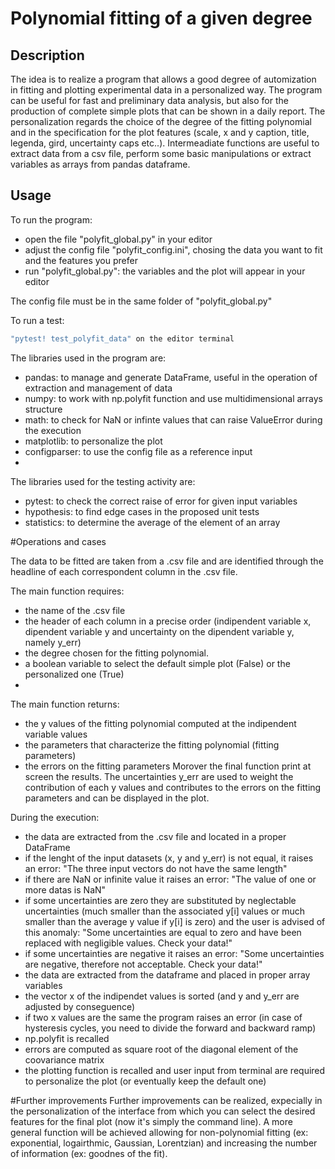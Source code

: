 # Polynomial fitting of a given degree

## **Description**
The idea is to realize a program that allows a good degree of automization in fitting and plotting experimental data in a personalized way. The program can be useful for fast and preliminary data analysis, but also for the production of complete simple plots that can be shown in a daily report. The personalization regards the choice of the degree of the fitting polynomial and in the specification for the plot features (scale, x and y caption, title, legenda, gird, uncertainty caps etc..). Intermeadiate functions are useful to extract data from a csv file, perform some basic manipulations or extract variables as arrays from pandas dataframe.




## **Usage**
To run the program:
- open the file "polyfit_global.py" in your editor
- adjust the config file "polyfit_config.ini", chosing the data you want to fit and the features you prefer
- run "polyfit_global.py": the variables and the plot will appear in your editor

The config file must be in the same folder of "polyfit_global.py"

To run a test:
```bash
"pytest! test_polyfit_data" on the editor terminal
```

The libraries used in the program are:
- pandas: to manage and generate DataFrame, useful in the operation of extraction and management of data
- numpy: to work with np.polyfit function and use multidimensional arrays structure 
- math: to check for NaN or infinte values that can raise ValueError during the execution
- matplotlib: to personalize the plot
- configparser: to use the config file as a reference input
- 
The libraries used for the testing activity are:
- pytest: to check the correct raise of error for given input variables
- hypothesis: to find edge cases in the proposed unit tests
- statistics: to determine the average of the element of an array




#Operations and cases

The data to be fitted are taken from a .csv file and are identified through the headline of each correspondent column in the .csv file. 

The main function requires: 
- the name of the .csv file
- the header of each column in a precise order (indipendent variable x, dipendent variable y and uncertainty on the dipendent variable y, namely y_err) 
- the degree chosen for the fitting polynomial. 
- a boolean variable to select the default simple plot (False) or the personalized one (True)
- 
The main function returns: 
- the y values of the fitting polynomial computed at the indipendent variable values
- the parameters that characterize the fitting polynomial (fitting parameters)
- the errors on the fitting parameters
Morover the final function print at screen the results.
The uncertainties y_err are used to weight the contribution of each y values and contributes to the errors on the fitting parameters and can be displayed in the plot.

During the execution:
- the data are extracted from the .csv file and located in a proper DataFrame
- if the lenght of the input datasets (x, y and y_err) is not equal, it raises an error: "The three input vectors do not have the same length"
- if there are NaN or infinite value it raises an error: "The value of one or more datas is NaN"
- if some uncertainties are zero they are substituted by neglectable uncertainties (much smaller than the associated y[i] values or much smaller than the average y value if y[i] is zero) and the user is advised of this anomaly: "Some uncertainties are equal to zero and have been replaced with negligible values. Check your data!"
- if some uncertainties are negative it raises an error: "Some uncertainties are negative, therefore not acceptable. Check your data!"
- the data are extracted from the dataframe and placed in proper array variables
- the vector x of the indipendet values is sorted (and y and y_err are adjusted by conseguence) 
- if two x values are the same the program raises an error (in case of hysteresis cycles, you need to divide the forward and backward ramp)
- np.polyfit is recalled
- errors are computed as square root of the diagonal element of the coovariance matrix
- the plotting function is recalled and user input from terminal are required to personalize the plot (or eventually keep the default one)

#Further improvements
Further improvements can be realized, expecially in the personalization of the interface from which you can select the desired features for the final plot (now it's simply the command line). A more general function will be achieved allowing for non-polynomial fitting (ex: exponential, logairthmic, Gaussian, Lorentzian) and increasing the number of information (ex: goodnes of the fit).


